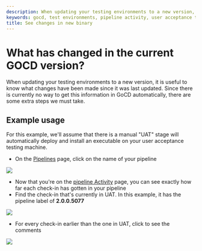 ```yaml
---
description: When updating your testing environments to a new version, it is useful to know what changes have been made since it was last updated.
keywords: gocd, test environments, pipeline activity, user acceptance testing
title: See changes in new binary
---
```



# What has changed in the current GOCD version?

When updating your testing environments to a new version, it is useful to know what changes have been made since it was last updated. Since there is currently no way to get this information in GoCD automatically, there are some extra steps we must take.

## Example usage

For this example, we'll assume that there is a manual "UAT" stage will automatically deploy and install an executable on your user acceptance testing machine.

-   On the [Pipelines](../navigation/pipelines_dashboard_page.html) page, click on the name of your pipeline

![](/images/1_click_pipeline_name.png)

-   Now that you're on the [pipeline Activity](../navigation/pipeline_activity_page.html) page, you can see exactly how far each check-in has gotten in your pipeline
-   Find the check-in that's currently in UAT. In this example, it has the pipeline label of **2.0.0.5077**

![](/images/2_find_in_uat.png)

-   For every check-in earlier than the one in UAT, click to see the comments

![](/images/3_click_modifications.png)
